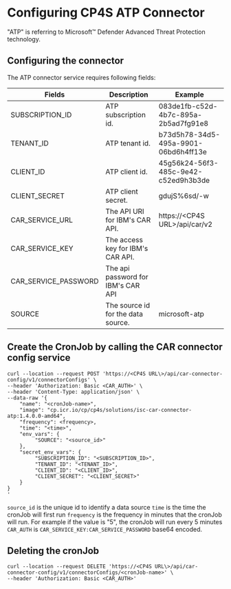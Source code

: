 # Configuring CP4S ATP Connector

"ATP" is referring to Microsoft&trade; Defender Advanced Threat Protection technology.

## Configuring the connector
The ATP connector service requires following fields: 

| Fields          | Description                        | Example                                                  |
|-----------------|------------------------------------|----------------------------------------------------------|
| SUBSCRIPTION_ID | ATP subscription id.               | 083de1fb-c52d-4b7c-895a-2b5ad7fg91e8                     |
| TENANT_ID       | ATP tenant id.                     | b73d5h78-34d5-495a-9901-06bd6h4ff13e                     |
| CLIENT_ID       | ATP client id.                     | 45g56k24-56f3-485c-9e42-c52ed9h3b3de                     |
| CLIENT_SECRET   | ATP client secret.                 | gdujS%6sd/-w                                             |
| CAR_SERVICE_URL | The API URI for IBM's CAR API.     | https://\<CP4S URL\>/api/car/v2                            |
| CAR_SERVICE_KEY         | The access key for IBM's CAR API.   |                                                          |
| CAR_SERVICE_PASSWORD        | The api password for IBM's CAR API  |                                                          |
| SOURCE          | The source id for the data source. | microsoft-atp                                            |

## Create the CronJob by calling the CAR connector config service

```
curl --location --request POST 'https://<CP4S URL\>/api/car-connector-config/v1/connectorConfigs' \
--header 'Authorization: Basic <CAR_AUTH>' \
--header 'Content-Type: application/json' \
--data-raw '{
    "name": "<cronJob-name>",
    "image": "cp.icr.io/cp/cp4s/solutions/isc-car-connector-atp:1.4.0.0-amd64",
    "frequency": <frequency>,
    "time": "<time>",
    "env_vars": {
         "SOURCE": "<source_id>"
    },
    "secret_env_vars": {
         "SUBSCRIPTION_ID": "<SUBSCRIPTION_ID>",
         "TENANT_ID": "<TENANT_ID>",
         "CLIENT_ID": "<CLIENT_ID>",
         "CLIENT_SECRET": "<CLIENT_SECRET>"
    }
}
'
```
`source_id` is the unique id to identify a data source
`time` is the time the cronJob will first run 
`frequency` is the frequency in minutes that the cronJob will run. For example if the value is "5", the cronJob will run every 5 minutes
`CAR_AUTH` is `CAR_SERVICE_KEY:CAR_SERVICE_PASSWORD`  base64 encoded.

## Deleting the cronJob
```
curl --location --request DELETE 'https://<CP4S URL\>/api/car-connector-config/v1/connectorConfigs/<cronJob-name>' \
--header 'Authorization: Basic <CAR_AUTH>'
```
